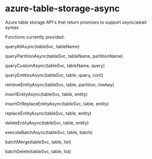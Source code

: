 # azure-table-storage-async
Azure table storage API's that return promises to support async/await syntax

Functions currently provided:

queryAllAsync(tableSvc, tableName)

queryPartitionAsync(tableSvc, tableName, partitionName)

queryCustomAsync(tableSvc, tableName, query)

queryEntitiesAsync(tableSvc, table, query, cont)

retrieveEntityAsync(tableSvc, table, partition, rowkey)

insertEntityAsync(tableSvc, table, entity)

insertOrReplaceEntityAsync(tableSvc, table, entity)

replaceEntityAsync(tableSvc, table, entity)

deleteEntityAsync(tableSvc, table, entity)

executeBatchAsync(tableSvc, table, batch)

batchMerge(tableSvc, table, list)

batchDelete(tableSvc, table, list)
